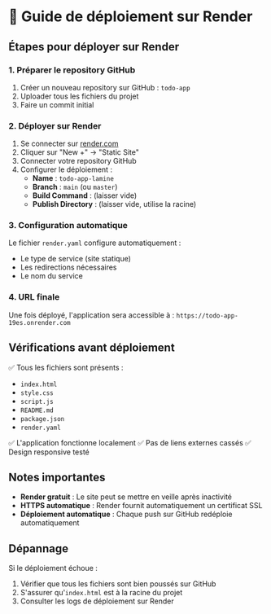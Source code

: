# 🚀 Guide de déploiement sur Render

## Étapes pour déployer sur Render

### 1. Préparer le repository GitHub
1. Créer un nouveau repository sur GitHub : `todo-app`
2. Uploader tous les fichiers du projet
3. Faire un commit initial

### 2. Déployer sur Render
1. Se connecter sur [render.com](https://render.com)
2. Cliquer sur "New +" → "Static Site"
3. Connecter votre repository GitHub
4. Configurer le déploiement :
   - **Name** : `todo-app-lamine`
   - **Branch** : `main` (ou `master`)
   - **Build Command** : (laisser vide)
   - **Publish Directory** : (laisser vide, utilise la racine)

### 3. Configuration automatique
Le fichier `render.yaml` configure automatiquement :
- Le type de service (site statique)
- Les redirections nécessaires
- Le nom du service

### 4. URL finale
Une fois déployé, l'application sera accessible à :
`https://todo-app-19es.onrender.com`

## Vérifications avant déploiement

✅ Tous les fichiers sont présents :
- `index.html`
- `style.css`
- `script.js`
- `README.md`
- `package.json`
- `render.yaml`

✅ L'application fonctionne localement
✅ Pas de liens externes cassés
✅ Design responsive testé

## Notes importantes

- **Render gratuit** : Le site peut se mettre en veille après inactivité
- **HTTPS automatique** : Render fournit automatiquement un certificat SSL
- **Déploiement automatique** : Chaque push sur GitHub redéploie automatiquement

## Dépannage

Si le déploiement échoue :
1. Vérifier que tous les fichiers sont bien poussés sur GitHub
2. S'assurer qu'`index.html` est à la racine du projet
3. Consulter les logs de déploiement sur Render

